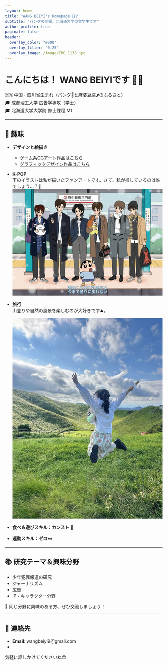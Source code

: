 ```yaml
---
layout: home
title: "WANG BEIYI's Homepage 🐯✨"
subtitle: "パンダの同郷、北海道大学の留学生です"
author_profile: true
paginate: false
header:
  overlay_color: "#000"
  overlay_filter: "0.25"
  overlay_image: /image/IMG_1138.jpg
---
```


# こんにちは！ WANG BEIYIです 🐼✨

🇨🇳 中国・四川省生まれ（パンダ🐼と麻婆豆腐🌶️のふるさと）  
🎓 成都理工大学 広告学専攻（学士）  
🎓 北海道大学大学院 修士課程 M1  

---

## 🎨 趣味

- **デザインと絵描き**  
  - [ゲーム系CGアート作品はこちら](https://www.ggac.com/work/detail/406353)  
  - [グラフィックデザイン作品はこちら](https://mp.weixin.qq.com/s/kjHRJwrk5teJv_ApwJPC_w)  

- **K-POP**  
  下のイラストは私が描いたファンアートです。さて、私が推しているのは誰でしょう…？🤭  
  ![ファンアート](/image/IMG_6451.JPG)

- **旅行**  
  山登りや自然の風景を楽しむのが大好きです⛰️。  
  <p align="center">
    <img src="/image/yama.jpg" alt="旅行写真" width="500">
  </p>
  
- **食べ＆遊びスキル：カンスト** 🎢
- **運動スキル：ゼロ**🛏️  
  
---

## 📚 研究テーマ＆興味分野
- 少年犯罪報道の研究  
- ジャーナリズム
- 広告  
- IP・キャラクター分野  

💬 同じ分野に興味のある方、ぜひ交流しましょう！

---

## 📩 連絡先
- **Email**: wangbeiyi9＠gmail.com
- 
気軽に話しかけてくださいね😊
